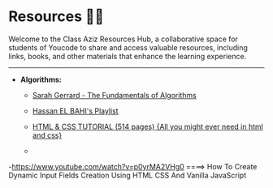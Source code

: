 # Resources 🔗🔗

Welcome to the Class Aziz Resources Hub, a collaborative space for students of Youcode to share and access valuable resources, including links, books, and other materials that enhance the learning experience.

---

- **Algorithms:**

  - [Sarah Gerrard - The Fundamentals of Algorithms](https://blog.sarahgerrard.me/the-fundamentals-of-algorithms)

  - [Hassan EL BAHI's Playlist](https://www.youtube.com/playlist?list=PLZpzLuUp9qXyWylaS9C8Z4uIKWZxQc3Cq)
 
  - [HTML & CSS TUTORIAL (514 pages) {All you might ever need in html and css}](https://www.google.com/url?sa=i&url=https%3A%2F%2Fwtf.tw%2Fref%2Fduckett.pdf&psig=AOvVaw0ml-6pXKdmFT9YWS-NSvY_&ust=1698229382522000&source=images&cd=vfe&opi=89978449&ved=0CBQQ3YkBahcKEwjo4pnMu46CAxUAAAAAHQAAAAAQBA)
  - 

-https://www.youtube.com/watch?v=p0yrMA2VHg0  ====> How To Create Dynamic Input Fields Creation Using HTML CSS And Vanilla JavaScript

